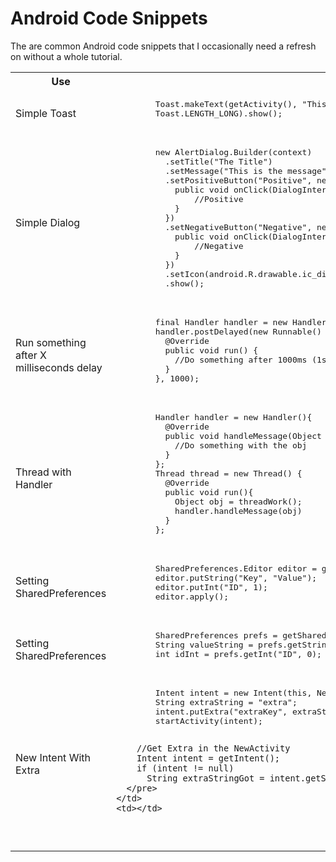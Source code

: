 # Android Code Snippets
The are common Android code snippets that I occasionally need a refresh on without a whole tutorial.

<table>
  <!--Titles row-->
  <tr>
      <th>Use</th>
      <th>Code</th>
      <th>Notes</th>
  </tr>
  
  <!--row 1-->
  <tr>
    <td>Simple Toast</td>
    <td>
      <pre lang="java">
        Toast.makeText(getActivity(), "This is a Toast!", 
        Toast.LENGTH_LONG).show();
      </pre>
    </td>
    <td>Replace with Toast.LENGTH_SHORT to display for a short period.</td>
  </tr>
  
  <!--row 2-->
  <tr>
    <td>Simple Dialog</td>
    <td>
      <pre lang="java">
        new AlertDialog.Builder(context)
          .setTitle("The Title")
          .setMessage("This is the message")
          .setPositiveButton("Positive", new DialogInterface.OnClickListener() {
            public void onClick(DialogInterface dialog, int id) { 
                //Positive
            }
          })
          .setNegativeButton("Negative", new DialogInterface.OnClickListener() {
            public void onClick(DialogInterface dialog, int id) { 
                //Negative
            }
          })
          .setIcon(android.R.drawable.ic_dialog_alert)
          .show();
      </pre>
    </td>
    <td>Need AlertDialog.Builder(className.this) if within a listener.</td>
  </tr>
  
  <!--row 3-->
  <tr>
    <td>Run something after X milliseconds delay</td>
    <td>
      <pre lang="java">
        final Handler handler = new Handler();
        handler.postDelayed(new Runnable() {
          @Override
          public void run() {
            //Do something after 1000ms (1s)
          }
        }, 1000);
      </pre>
    </td>
    <td></td>
  </tr>
  
  <!--row 4-->
  <tr>
    <td>Thread with Handler</td>
    <td>
      <pre lang="java">
        Handler handler = new Handler(){
          @Override
          public void handleMessage(Object obj){
            //Do something with the obj
          }
        };
        Thread thread = new Thread() {
          @Override
          public void run(){
            Object obj = threadWork();
            handler.handleMessage(obj)
          }   
        };
      </pre>
    </td>
    <td>To do something in a thread then pass it to UI thread using handler</td>
  </tr>
  
  <!--row 5-->
  <tr>
    <td>Setting SharedPreferences</td>
    <td>
      <pre lang="java">
        SharedPreferences.Editor editor = getSharedPreferences("PREFS_NAME", MODE_PRIVATE).edit();
        editor.putString("Key", "Value");
        editor.putInt("ID", 1);
        editor.apply();
      </pre>
    </td>
    <td>apply() is asynchronous call to perform disk I/O where as commit() is synchronous. So avoid calling commit() from the UI thread.</td>
  </tr>
  
  <!--row 6-->
  <tr>
    <td>Setting SharedPreferences</td>
    <td>
      <pre lang="java">
        SharedPreferences prefs = getSharedPreferences("PREFS_NAME", MODE_PRIVATE); 
        String valueString = prefs.getString("Key", "Default");
        int idInt = prefs.getInt("ID", 0);
      </pre>
    </td>
    <td></td>
  </tr>
  
  <!--row 7-->
  <tr>
    <td>New Intent With Extra</td>
    <td>
      <pre lang="java">
        Intent intent = new Intent(this, NewActivity.class);
        String extraString = "extra";
        intent.putExtra("extraKey", extraString);
        startActivity(intent);
        
        //Get Extra in the NewActivity
        Intent intent = getIntent();
        if (intent != null)
          String extraStringGot = intent.getStringExtra("extraKey");
      </pre>
    </td>
    <td></td>
  </tr>
</table>
